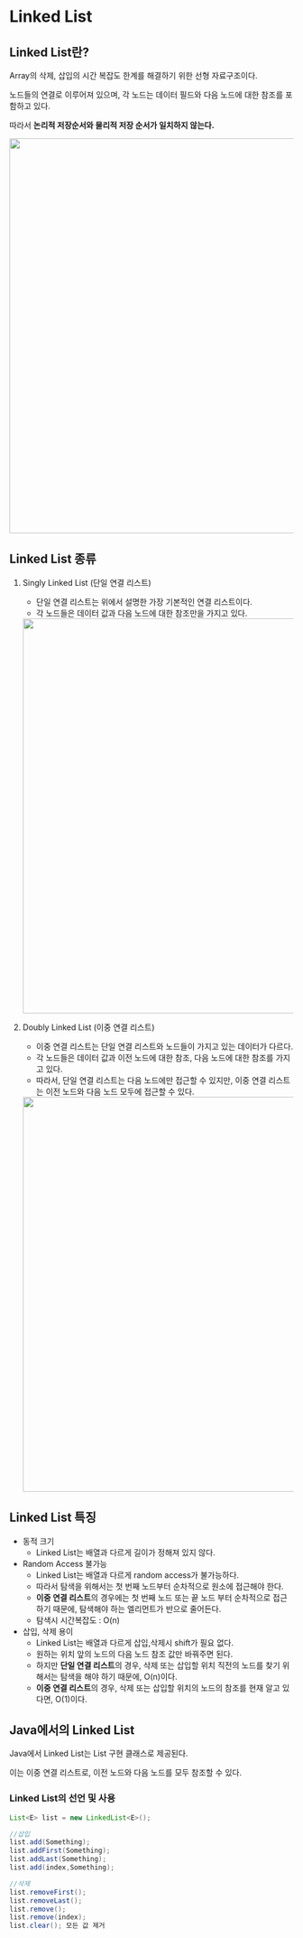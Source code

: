 # Linked List

## Linked List란?

Array의 삭제, 삽입의 시간 복잡도 한계를 해결하기 위한 선형 자료구조이다.

노드들의 연결로 이루어져 있으며, 각 노드는 데이터 필드와 다음 노드에 대한 참조를 포함하고 있다.

따라서 **논리적 저장순서와 물리적 저장 순서가 일치하지 않는다.**

<img src = "https://user-images.githubusercontent.com/50768959/161087245-ea4dba1b-0e75-46f8-8925-36f8a53c3a6e.png" width="700">


## Linked List 종류

1. Singly Linked List (단일 연결 리스트)
    - 단일 연결 리스트는 위에서 설명한 가장 기본적인 연결 리스트이다.
    - 각 노드들은 데이터 값과 다음 노드에 대한 참조만을 가지고 있다.
    <img src = "https://user-images.githubusercontent.com/50768959/161087631-1968bdbb-0e2e-4db8-baf6-f48b50c1ef6b.png" width="700">
    
2. Doubly Linked List (이중 연결 리스트)
    - 이중 연결 리스트는 단일 연결 리스트와 노드들이 가지고 있는 데이터가 다르다.
    - 각 노드들은 데이터 값과 이전 노드에 대한 참조, 다음 노드에 대한 참조를 가지고 있다.
    - 따라서, 단일 연결 리스트는 다음 노드에만 접근할 수 있지만, 이중 연결 리스트는 이전 노드와 다음 노드 모두에 접근할 수 있다.
    <img src = "https://user-images.githubusercontent.com/50768959/161087769-ebf99819-9429-4b9c-90e5-708fb65e0857.png" width="700">

    

## Linked List 특징

- 동적 크기
    - Linked List는 배열과 다르게 길이가 정해져 있지 않다.
- Random Access 불가능
    - Linked List는 배열과 다르게 random access가 불가능하다.
    - 따라서 탐색을 위해서는 첫 번째 노드부터 순차적으로 원소에 접근해야 한다.
    - **이중 연결 리스트**의 경우에는 첫 번째 노드 또는 끝 노드 부터 순차적으로 접근하기 때문에, 탐색해야 하는 엘리먼트가 반으로 줄어든다.
    - 탐색시 시간복잡도 : O(n)
- 삽입, 삭제 용이
    - Linked List는 배열과 다르게 삽입,삭제시 shift가 필요 없다.
    - 원하는 위치 앞의 노드의 다음 노드 참조 값만 바꿔주면 된다.
    - 하지만 **단일 연결 리스트**의 경우, 삭제 또는 삽입할 위치 직전의 노드를 찾기 위해서는 탐색을 해야 하기 때문에, O(n)이다.
    - **이중 연결 리스트**의 경우, 삭제 또는 삽입할 위치의 노드의 참조를 현재 알고 있다면, O(1)이다.
    

## Java에서의 Linked List

Java에서 Linked List는 List 구현 클래스로 제공된다.

이는 이중 연결 리스트로, 이전 노드와 다음 노드를 모두 참조할 수 있다.

### Linked List의 선언 및 사용

```java
List<E> list = new LinkedList<E>();

//삽입
list.add(Something);
list.addFirst(Something);
list.addLast(Something);
list.add(index,Something);

//삭제
list.removeFirst();
list.removeLast();
list.remove();
list.remove(index);
list.clear(); 모든 값 제거
```
